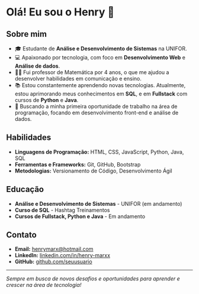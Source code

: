 # Olá! Eu sou o Henry 👋

## Sobre mim

- 🎓 Estudante de **Análise e Desenvolvimento de Sistemas** na UNIFOR.
- 💻 Apaixonado por tecnologia, com foco em **Desenvolvimento Web** e **Análise de dados**.
- 👨‍🏫 Fui professor de Matemática por 4 anos, o que me ajudou a desenvolver habilidades em comunicação e ensino.
- 📚 Estou constantemente aprendendo novas tecnologias. Atualmente, estou aprimorando meus conhecimentos em **SQL**, e em **Fullstack** com cursos de **Python** e **Java**.
- 🚀 Buscando a minha primeira oportunidade de trabalho na área de programação, focando em desenvolvimento front-end e análise de dados.

## Habilidades

- **Linguagens de Programação:** HTML, CSS, JavaScript, Python, Java, SQL
- **Ferramentas e Frameworks:** Git, GitHub, Bootstrap
- **Metodologias:** Versionamento de Código, Desenvolvimento Ágil

## Educação

- **Análise e Desenvolvimento de Sistemas** - UNIFOR (em andamento)
- **Curso de SQL** - Hashtag Treinamentos
- **Cursos de Fullstack, Python e Java** - Em andamento

## Contato

- **Email:** [henrymarx@hotmail.com](mailto:henrymarx@hotmail.com)
- **LinkedIn:** [linkedin.com/in/henry-marxx](https://www.linkedin.com/in/henry-marxx/)
- **GitHub:** [github.com/seuusuario](https://github.com/Hmarxx)

---

_Sempre em busca de novos desafios e oportunidades para aprender e crescer na área de tecnologia!_
